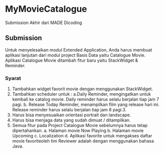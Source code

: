 # MyMovieCatalogue
Submission Akhir dari MADE Dicoding

## Submission
Untuk menyelesaikan modul Extended Application, Anda harus membuat aplikasi lanjutan dari modul project Basis Data yaitu Catalogue Movie. Aplikasi Catalogue Movie ditambah fitur baru yaitu StackWidget & Reminder.

### Syarat

1. Tambahkan widget favorit movie dengan menggunakan StackWidget.
2. Tambahkan scheduler untuk :
 a.Daily Reminder, mengingatkan untuk kembali ke catalog movie. Daily reminder harus selalu berjalan tiap jam 7 pagi.
 b. Release Today Reminder, menampilkan film yang release hari ini. Release reminder harus selalu berjalan tiap jam 8 pagi.3. 
3. Harus bisa menyesuaikan orientasi portrait dan landscape.
4. Harus bisa menjaga data yang sudah dimuat / ditampilkan.
5. Semua fitur pada Project Catalogue Movie sebelumnya harus tetap dipertahankan.
 a. Halaman movie Now Playing
 b. Halaman movie Upcoming
 c. Localization
 d. Aplikasi favorite untuk mengakses daftar movie favoriteoleh tim Reviewer adalah dengan menggunakan bahasa Java.
